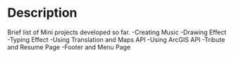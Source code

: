 # Description

Brief list of Mini projects developed so far.
-Creating Music
-Drawing Effect
-Typing Effect
-Using Translation and Maps API
-Using ArcGIS API
-Tribute and Resume Page
-Footer and Menu Page




